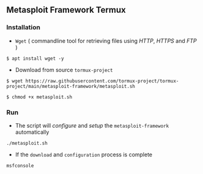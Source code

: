 ## Metasploit Framework Termux

### Installation

* `Wget` ( commandline tool for retrieving files using _HTTP_, _HTTPS_ and _FTP_ )
```
$ apt install wget -y
```
* Download from source `tormux-project`
```
$ wget https://raw.githubusercontent.com/tormux-project/tormux-project/main/metasploit-framework/metasploit.sh
```
```
$ chmod +x metasploit.sh
```

### Run
* The script will _configure_ and _setup_ the `metasploit-framework` automatically

```
./metasploit.sh
```

* If the `download` and `configuration` process is complete
```
msfconsole
```
